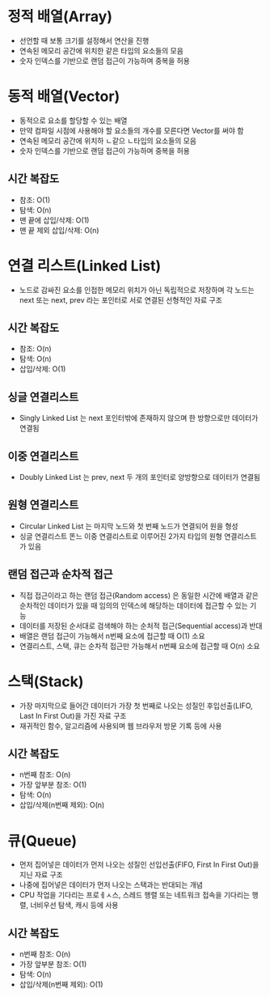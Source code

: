 # 정적 배열(Array)

* 선언할 때 보통 크기를 설정해서 연산을 진행
* 연속된 메모리 공간에 위치한 같은 타입의 요소들의 모음
* 숫자 인덱스를 기반으로 랜덤 접근이 가능하며 중복을 허용

# 동적 배열(Vector)

* 동적으로 요소를 할당할 수 있는 배열
* 만약 컴파일 시점에 사용해야 할 요소들의 개수를 모른다면 Vector를 써야 함
* 연속된 메모리 공간에 위치하 ㄴ같으 ㄴ타입의 요소들의 모음
* 숫자 인덱스를 기반으로 랜덤 접근이 가능하며 중복을 허용

## 시간 복잡도

* 참조: O(1)
* 탐색: O(n)
* 맨 끝에 삽입/삭제: O(1)
* 맨 끝 제외 삽입/삭제: O(n)

# 연결 리스트(Linked List)

* 노드로 감싸진 요소를 인접한 메모리 위치가 아닌 독립적으로 저장하며 각 노드는 next 또는 next, prev 라는 포인터로 서로 연결된 선형적인 자료 구조

## 시간 복잡도

* 참조: O(n)
* 탐색: O(n)
* 삽입/삭제: O(1)

## 싱글 연결리스트

* Singly Linked List 는 next 포인터밖에 존재하지 않으며 한 방향으로만 데이터가 연결됨

## 이중 연결리스트

* Doubly Linked List 는 prev, next 두 개의 포인터로 양방향으로 데이터가 연결됨

## 원형 연결리스트

* Circular Linked List 는 마지막 노드와 첫 번째 노드가 연결되어 원을 형성
* 싱글 연결리스트 똔느 이중 연결리스트로 이루어진 2가지 타입의 원형 연결리스트가 있음

## 랜덤 접근과 순차적 접근

* 직접 접근이라고 하는 랜덤 접근(Random access) 은 동일한 시간에 배열과 같은 순차적인 데이터가 있을 때 임의의 인덱스에 해당하는 데이터에 접근할 수 있는 기능
* 데이터를 저장된 순서대로 검색해야 하는 순처적 접근(Sequential access)과 반대
* 배열은 랜덤 접근이 가능해서 n번째 요소에 접근할 때 O(1) 소요
* 연결리스트, 스택, 큐는 순차적 접근만 가능해서 n번째 요소에 접근할 때 O(n) 소요

# 스택(Stack)

* 가장 마지막으로 들어간 데이터가 가장 첫 번째로 나오는 성질인 후입선출(LIFO, Last In First Out)을 가진 자료 구조
* 재귀적인 함수, 알고리즘에 사용되며 웹 브라우저 방문 기록 등에 사용

## 시간 복잡도

* n번째 참조: O(n)
* 가장 앞부분 참조: O(1)
* 탐색: O(n)
* 삽입/삭제(n번째 제외): O(n)

# 큐(Queue)

* 먼저 집어넣은 데이터가 먼저 나오는 성질인 선입선출(FIFO, First In First Out)을 지닌 자료 구조
* 나중에 집어넣은 데이터가 먼저 나오는 스택과는 반대되는 개념
* CPU 작업을 기다리는 프로ㅔㅅ스, 스레드 행렬 또는 네트워크 접속을 기다리는 행렬, 너비우선 탐색, 캐시 등에 사용

## 시간 복잡도

* n번째 참조: O(n)
* 가장 앞부분 참조: O(1)
* 탐색: O(n)
* 삽입/삭제(n번째 제외): O(1)